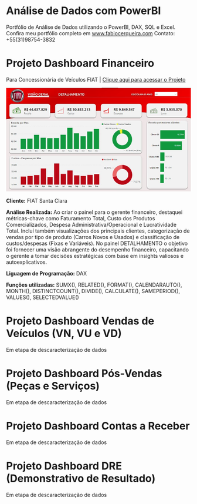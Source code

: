 # Análise de Dados com PowerBI
Portfólio de Análise de Dados utilizando o PowerBI, DAX, SQL e Excel.
Confira meu portfólio completo em www.fabiocerqueira.com
Contato: +55(31)98754-3832

# Projeto Dashboard Financeiro
Para Concessionária de Veículos FIAT | 
[Clique aqui para acessar o Projeto](https://app.powerbi.com/view?r=eyJrIjoiNzE4NDk5YzEtYThiMC00Yjk4LWFjOTUtMjdhYTFjMmI3YzhhIiwidCI6ImNjMTM1YTdlLTZhZmMtNDA5Mi04MzEzLTgwNmI2NjkwODkyNiJ9&pageName=ReportSection)

![alt text](https://github.com/FabioCerqueiraGit/PastaDeImagens/blob/43df4b51bfbef7f7ba4ab05c953206baae4cc682/Dashboard%20Financeiro%20Fiat.JPG)

<strong>Cliente:</strong> FIAT Santa Clara

<strong>Análise Realizada:</strong> Ao criar o painel para o gerente financeiro, destaquei métricas-chave como Faturamento Total, Custo dos Produtos Comercializados, Despesa Administrativa/Operacional e Lucratividade Total. Incluí também visualizações dos principais clientes, categorização de vendas por tipo de produto (Carros Novos e Usados) e classificação de custos/despesas (Fixas e Variáveis). No painel DETALHAMENTO o objetivo foi fornecer uma visão abrangente do desempenho financeiro, capacitando o gerente a tomar decisões estratégicas com base em insights valiosos e autoexplicativos.

<strong>Liguagem de Programação:</strong> DAX

<strong>Funções utilizadas:</strong> SUMX(), RELATED(), FORMAT(), CALENDARAUTO(), MONTH(), DISTINCTCOUNT(), DIVIDE(), CALCULATE(), SAMEPERIOD(), VALUES(), SELECTEDVALUE()

# Projeto Dashboard Vendas de Veículos (VN, VU e VD)
Em etapa de descaracterização de dados

# Projeto Dashboard Pós-Vendas (Peças e Serviços)
Em etapa de descaracterização de dados

# Projeto Dashboard Contas a Receber
Em etapa de descaracterização de dados

# Projeto Dashboard DRE (Demonstrativo de Resultado)
Em etapa de descaracterização de dados
